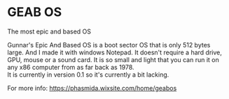 # GEAB OS
 The most epic and based OS

Gunnar's Epic And Based OS is a boot sector OS that is only 512 bytes large. And I made it with windows Notepad. 
It doesn't require a hard drive, GPU, mouse or a sound card. It is so small and light that you can run it on any x86 computer from as far back as 1978.  
It is currently in version 0.1 so it's currently a bit lacking.

For more info:
https://phasmida.wixsite.com/home/geabos